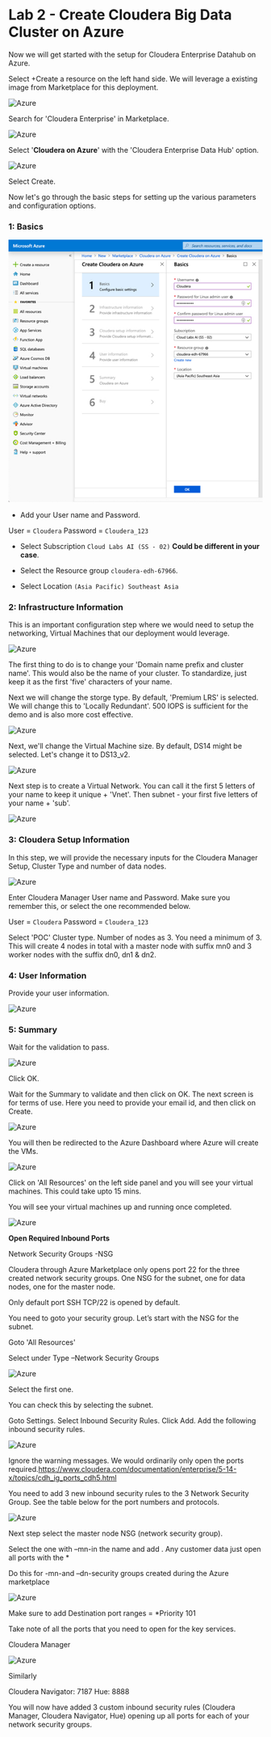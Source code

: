 # Lab 2 - Create Cloudera Big Data Cluster on Azure

Now we will get started with the setup for Cloudera Enterprise Datahub on Azure. 

Select +Create a resource on the left hand side. We will leverage a existing image from Marketplace for this deployment. 

![Azure](./images/lab02-b.jpg)

Search for 'Cloudera Enterprise' in Marketplace. 

![Azure](./images/lab02-c.jpg)

Select '**Cloudera on Azure**' with the 'Cloudera Enterprise Data Hub' option.

![Azure](./images/lab02-d.jpg)

Select Create.

Now let's go through the basic steps for setting up the various parameters and configuration options. 

### 1: Basics

![Azure](./images/lab02-e.jpg)

* Add your User name and Password.

 User = ```Cloudera```
 Password = ```Cloudera_123```
 
* Select Subscription
 ```Cloud Labs AI (SS - 02)``` **Could be different in your case**.
 
* Select the Resource group ```cloudera-edh-67966```. 
 
* Select Location
```(Asia Pacific) Southeast Asia```

### 2: Infrastructure Information

This is an important configuration step where we would need to setup the networking, Virtual Machines that our deployment would leverage. 

![Azure](./images/lab02-f.jpg)

The first thing to do is to change your 'Domain name prefix and cluster name'. This would also be the name of your cluster. To standardize, just keep it as the first 'five' characters of your name. 

Next we will change the storge type. By default, 'Premium LRS' is selected. We will change this to 'Locally Redundant'. 500 IOPS is sufficient for the demo and is also more cost effective. 

![Azure](./images/lab02-g.jpg)

Next, we'll change the Virtual Machine size. By default, DS14 might be selected. Let's change it to DS13_v2. 

![Azure](./images/lab02-h.jpg)

Next step is to create a Virtual Network. You can call it the first 5 letters of your name to keep it unique + 'Vnet'. Then subnet - your first five letters of your name + 'sub'. 

![Azure](./images/lab02-i.jpg)

### 3: Cloudera Setup Information

In this step, we will provide the necessary inputs for the Cloudera Manager Setup, Cluster Type and number of data nodes. 

![Azure](./images/lab02-j.jpg)

Enter Cloudera Manager User name and Password. Make sure you remember this, or select the one recommended below. 

User = ```Cloudera```
Password = ```Cloudera_123```

Select 'POC' Cluster type. Number of nodes as 3. You need a minimum of 3. This will create 4 nodes in total with a master node with suffix mn0 and 3 worker nodes with the suffix dn0, dn1 & dn2. 

### 4: User Information

Provide your user information. 

![Azure](./images/lab02-k.jpg)

### 5: Summary

Wait for the validation to pass. 

![Azure](./images/lab02-l.jpg)

Click OK. 

Wait for the Summary to validate and then click on OK. The next screen is for terms of use. Here you need to provide your email id, and then click on Create. 

![Azure](./images/lab02-m.jpg)

You will then be redirected to the Azure Dashboard where Azure will create the VMs. 

![Azure](./images/lab02-n.jpg)

Click on 'All Resources' on the left side panel and you will see your virtual machines. This could take upto 15 mins. 

You will see your virtual machines up and running once completed. 

![Azure](./images/lab02-o.jpg)

**Open Required Inbound Ports**

Network Security Groups -NSG

Cloudera through Azure Marketplace only opens port 22 for the three created network security groups. One NSG for the subnet, one for data nodes, one for the master node.

Only default port SSH TCP/22 is opened by default.

You need to goto your security group. Let’s start with the NSG for the subnet.

Goto 'All Resources'

Select under Type –Network Security Groups

![Azure](./images/lab02-p.jpg)

Select the first one.

You can check this by selecting the subnet.

Goto Settings.
Select Inbound Security Rules.
Click Add.
Add the following inbound security rules.

![Azure](./images/lab02-q.jpg)

Ignore the warning messages. We would ordinarily only open the ports required.https://www.cloudera.com/documentation/enterprise/5-14-x/topics/cdh_ig_ports_cdh5.html

You need to add 3 new inbound security rules to the 3 Network Security Group. See the table below for the port numbers and protocols.

![Azure](./images/lab02-r.jpg)

Next step select the master node NSG (network security group).

Select the one with –mn-in the name and add .
Any customer data just open all ports with the * 

Do this for -mn-and –dn-security groups created during the Azure marketplace

![Azure](./images/lab02-s.jpg)

Make sure to add Destination port ranges = *Priority 101

Take note of all the ports that you need to  open for the key services. 

Cloudera Manager

![Azure](./images/lab02-t.jpg)

Similarly

Cloudera Navigator: 7187
Hue: 8888

You will now have added 3 custom inbound security rules (Cloudera Manager, Cloudera Navigator, Hue) opening up all ports for each of your network security groups.



